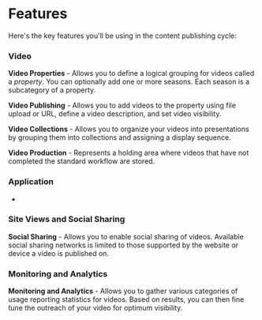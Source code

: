# Features

Here's the key features you'll be using in the content publishing cycle:

### Video

**Video Properties** - Allows you to define a logical grouping for videos called a *property*. You can optionally add one or more seasons. Each season is a subcategory of a property.

**Video Publishing** - Allows you to add videos to the property using file upload or URL, define a video description, and set video visibility.

**Video Collections** - Allows you to organize your videos into presentations by grouping them into collections and assigning a display sequence.  

**Video Production** - Represents a holding area where videos that have not completed the standard workflow are stored.  

### Application

*

### Site Views and Social Sharing

**Social Sharing** - Allows you to enable social sharing of videos. Available social sharing networks is limited to those supported by the website or device a video is published on.

### Monitoring and Analytics

**Monitoring and Analytics** - Allows you to gather various categories of usage reporting statistics for videos. Based on results, you can then fine tune the outreach of your video for optimum visibility.
